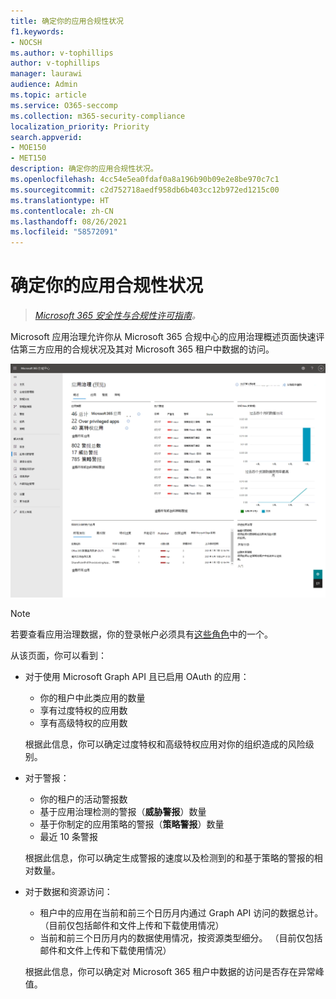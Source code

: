 ```yaml
---
title: 确定你的应用合规性状况
f1.keywords:
- NOCSH
ms.author: v-tophillips
author: v-tophillips
manager: laurawi
audience: Admin
ms.topic: article
ms.service: O365-seccomp
ms.collection: m365-security-compliance
localization_priority: Priority
search.appverid:
- MOE150
- MET150
description: 确定你的应用合规性状况。
ms.openlocfilehash: 4cc54e5ea0fdaf0a8a196b90b09e2e8be970c7c1
ms.sourcegitcommit: c2d752718aedf958db6b403cc12b972ed1215c00
ms.translationtype: HT
ms.contentlocale: zh-CN
ms.lasthandoff: 08/26/2021
ms.locfileid: "58572091"
---
```

# <a name="determine-your-app-compliance-posture"></a>确定你的应用合规性状况

>*[Microsoft 365 安全性与合规性许可指南](https://aka.ms/ComplianceSD)。*

Microsoft 应用治理允许你从 Microsoft 365 合规中心的应用治理概述页面快速评估第三方应用的合规状况及其对 Microsoft 365 租户中数据的访问。

![Microsoft 365 合规中心的应用治理概述页面。](..\media\manage-app-protection-governance\mapg-cc-overview.png)

>[!Note]
> 若要查看应用治理数据，你的登录帐户必须具有[这些角色](app-governance-get-started.md#administrator-roles)中的一个。
>

从该页面，你可以看到：

- 对于使用 Microsoft Graph API 且已启用 OAuth 的应用：

  - 你的租户中此类应用的数量
  - 享有过度特权的应用数
  - 享有高级特权的应用数

  根据此信息，你可以确定过度特权和高级特权应用对你的组织造成的风险级别。

- 对于警报：

  - 你的租户的活动警报数
  - 基于应用治理检测的警报（**威胁警报**）数量
  - 基于你制定的应用策略的警报（**策略警报**）数量
  - 最近 10 条警报

  根据此信息，你可以确定生成警报的速度以及检测到的和基于策略的警报的相对数量。

- 对于数据和资源访问：

  - 租户中的应用在当前和前三个日历月内通过 Graph API 访问的数据总计。 （目前仅包括邮件和文件上传和下载使用情况）
  - 当前和前三个日历月内的数据使用情况，按资源类型细分。 （目前仅包括邮件和文件上传和下载使用情况）

  根据此信息，你可以确定对 Microsoft 365 租户中数据的访问是否存在异常峰值。
